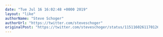 ```yaml
---
date: "Tue Jul 16 16:02:48 +0000 2019"
layout: "like"
authorName: "Steve Schoger"
authorUrl: "https://twitter.com/steveschoger"
originalPost: "https://twitter.com/steveschoger/status/1151160261170126850"
---
```

